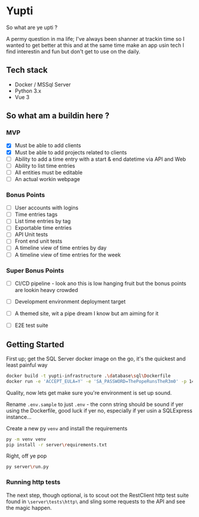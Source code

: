 # Yupti
So what are ye upti ?  

A permy question in ma life; I've always been shanner at trackin time so I wanted to get better at this and at the same time make an app usin tech I find interestin and fun but don't get to use on the daily.  

## Tech stack

- Docker / MSSql Server
- Python 3.x
- Vue 3

## So what am a buildin here ?

### MVP
- [X] Must be able to add clients
- [X] Must be able to add projects related to clients
- [ ] Ability to add a time entry with a start & end datetime via API and Web
- [ ] Ability to list time entries
- [ ] All entities must be editable
- [ ] An actual workin webpage

### Bonus Points
- [ ] User accounts with logins
- [ ] Time entries tags
- [ ] List time entries by tag
- [ ] Exportable time entries
- [ ] API Unit tests
- [ ] Front end unit tests
- [ ] A timeline view of time entries by day
- [ ] A timeline view of time entries for the week

### Super Bonus Points
- [ ] CI/CD pipeline - look ano this is low hanging fruit but the bonus points are lookin heavy crowded
- [ ] Development environment deployment target
- [ ] A themed site, wit a pipe dream I know but am aiming for it
- [ ] E2E test suite


## Getting Started

First up; get the SQL Server docker image on the go, it's the quickest and least painful way 
```bash
docker build -t yupti-infrastructure .\database\sql\Dockerfile
docker run -e 'ACCEPT_EULA=Y' -e 'SA_PASSWORD=ThePopeRunsTheR3m0' -p 1433:1433 --name YuptiInfra -d yupti-infrastructure
```

Quality, now lets get make sure you're environment is set up sound.  

Rename `.env.sample` to just `.env` - the conn string should be sound if yer using the Dockerfile, good luck if yer no, especially if yer usin a SQLExpress instance...

Create a new py `venv` and install the requirements

```bash
py -m venv venv
pip install -r server\requirements.txt 
```

Right, off ye pop

```bash
py server\run.py
```


### Running http tests

The next step, though optional, is to scout oot the RestClient http test suite found in `\server\tests\http\` and sling some requests to the API and see the magic happen.